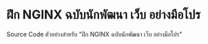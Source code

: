ฝึก NGINX ฉบับนักพัฒนา เว็บ อย่างมือโปร
====================================
Source Code ตัวอย่างสำหรับ "ฝึก NGINX ฉบับนักพัฒนา เว็บ อย่างมือโปร"